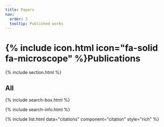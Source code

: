 ```yaml
---
title: Papers
nav:
  order: 3
  tooltip: Published works
---
```


# {% include icon.html icon="fa-solid fa-microscope" %}Publications

{% include section.html %}

## All

{% include search-box.html %}

{% include search-info.html %}

{% include list.html data="citations" component="citation" style="rich" %}
